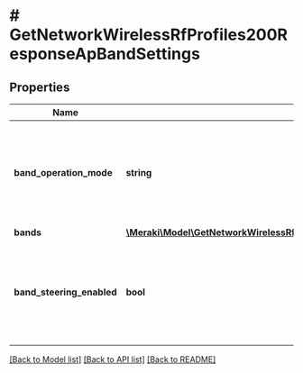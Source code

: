 # # GetNetworkWirelessRfProfiles200ResponseApBandSettings

## Properties

Name | Type | Description | Notes
------------ | ------------- | ------------- | -------------
**band_operation_mode** | **string** | Choice between &#39;dual&#39;, &#39;2.4ghz&#39;, &#39;5ghz&#39;, &#39;6ghz&#39; or &#39;multi&#39;. Defaults to dual. | [optional]
**bands** | [**\Meraki\Model\GetNetworkWirelessRfProfiles200ResponseApBandSettingsBands**](GetNetworkWirelessRfProfiles200ResponseApBandSettingsBands.md) |  | [optional]
**band_steering_enabled** | **bool** | Steers client to most open band. Can be either true or false. Defaults to true. | [optional]

[[Back to Model list]](../../README.md#models) [[Back to API list]](../../README.md#endpoints) [[Back to README]](../../README.md)
